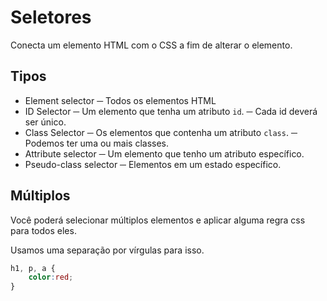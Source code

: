 # Seletores 

Conecta um elemento HTML com o CSS a fim de alterar o elemento.

## Tipos

* Element selector
    ─ Todos os elementos HTML
* ID Selector
    ─ Um elemento que tenha um atributo `id`.
    ─ Cada id deverá ser único.
* Class Selector
    ─ Os elementos que contenha um atributo `class`.
    ─ Podemos ter uma ou mais classes.
* Attribute selector
    ─ Um elemento que tenho um atributo específico.
* Pseudo-class selector
    ─ Elementos em um estado específico.

## Múltiplos

Você poderá selecionar múltiplos elementos e aplicar alguma regra css para todos eles.

Usamos uma separação por vírgulas para isso.

```css
h1, p, a {
    color:red;
}
```
